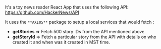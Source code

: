 It's a toy news reader React App that uses the following API:
https://github.com/HackerNews/API

It uses the `**AXIOS**` package to setup a local services that would fetch :
- **getStories** => Fetch 500 story IDs from the API mentioned above.
- **getStoryId** => Fetch a particular story from the API with details on who created it and when was it created in MST time.
